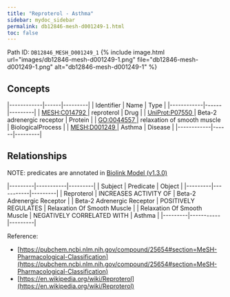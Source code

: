 ```yaml
---
title: "Reproterol - Asthma"
sidebar: mydoc_sidebar
permalink: db12846-mesh-d001249-1.html
toc: false 
---
```



Path ID: `DB12846_MESH_D001249_1`
{% include image.html url="images/db12846-mesh-d001249-1.png" file="db12846-mesh-d001249-1.png" alt="db12846-mesh-d001249-1" %}

## Concepts

|------------|------|---------|
| Identifier | Name | Type    |
|------------|------|---------|
| <a href="https://identifiers.org/MESH:C014792">MESH:C014792 </a> | reproterol | Drug |
| <a href="https://identifiers.org/UniProt:P07550">UniProt:P07550 </a> | Beta-2 adrenergic receptor | Protein |
| <a href="https://identifiers.org/GO:0044557">GO:0044557 </a> | relaxation of smooth muscle | BiologicalProcess |
| <a href="https://identifiers.org/MESH:D001249">MESH:D001249 </a> | Asthma | Disease |
|------------|------|---------|

## Relationships


NOTE: predicates are annotated in <a href="https://github.com/biolink/biolink-model/releases/tag/v1.3.0">Biolink Model (v1.3.0)</a>

|---------|-----------|---------|
| Subject | Predicate | Object  |
|---------|-----------|---------|
| Reproterol | INCREASES ACTIVITY OF | Beta-2 Adrenergic Receptor |
| Beta-2 Adrenergic Receptor | POSITIVELY REGULATES | Relaxation Of Smooth Muscle |
| Relaxation Of Smooth Muscle | NEGATIVELY CORRELATED WITH | Asthma |
|---------|-----------|---------|

Reference: 
  - [https://pubchem.ncbi.nlm.nih.gov/compound/25654#section=MeSH-Pharmacological-Classification](https://pubchem.ncbi.nlm.nih.gov/compound/25654#section=MeSH-Pharmacological-Classification)
  - [https://en.wikipedia.org/wiki/Reproterol](https://en.wikipedia.org/wiki/Reproterol)
